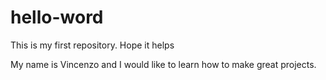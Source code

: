 # hello-word
This is my first repository. Hope it helps

My name is Vincenzo and I would like to learn how to make great projects.
